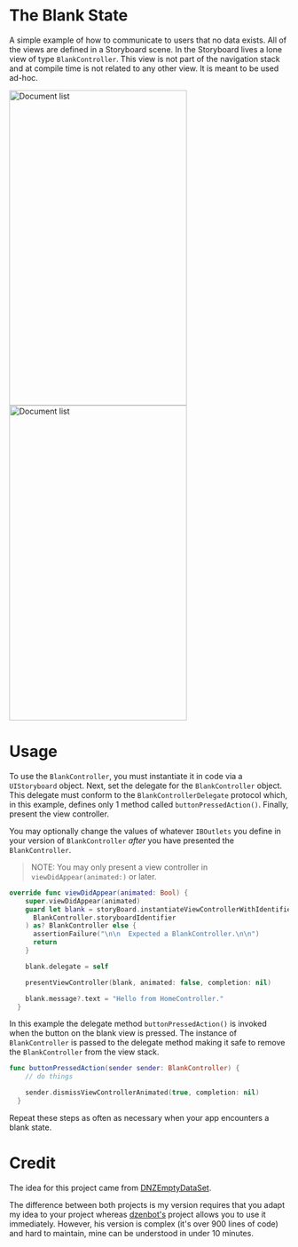# The Blank State
A simple example of how to communicate to users that no data
exists. All of the views are defined in a Storyboard scene. In the Storyboard
lives a lone view of type `BlankController`. This view is not part of the
navigation stack and at compile time is not related to any other view. It is
meant to be used ad-hoc.

<img src="https://raw.githubusercontent.com/jkereako/blank-state/master/blank-view.png" alt="Document list" width="320" height="568" />

<img src="https://raw.githubusercontent.com/jkereako/blank-state/master/data-view.png" alt="Document list" width="320" height="568" />

# Usage
To use the `BlankController`, you must instantiate it in code via a
`UIStoryboard` object. Next, set the delegate for the `BlankController` object.
This delegate must conform to the `BlankControllerDelegate` protocol which, in
this example, defines only 1 method called `buttonPressedAction()`. Finally,
present the view controller.

You may optionally change the values of whatever `IBOutlets` you define in your
version of `BlankController` *after* you have presented the `BlankController`.

> NOTE: You may only present a view controller in `viewDidAppear(animated:)` or
> later.

```swift
override func viewDidAppear(animated: Bool) {
    super.viewDidAppear(animated)
    guard let blank = storyBoard.instantiateViewControllerWithIdentifier(
      BlankController.storyboardIdentifier
    ) as? BlankController else {
      assertionFailure("\n\n  Expected a BlankController.\n\n")
      return
    }

    blank.delegate = self

    presentViewController(blank, animated: false, completion: nil)

    blank.message?.text = "Hello from HomeController."
  }
```

In this example the delegate method `buttonPressedAction()` is invoked when the
button on the blank view is pressed. The instance of `BlankController` is passed
to the delegate method making it safe to remove the `BlankController` from the
view stack.

```swift
func buttonPressedAction(sender sender: BlankController) {
    // do things

    sender.dismissViewControllerAnimated(true, completion: nil)
  }
```
Repeat these steps as often as necessary when your app encounters a blank state.

# Credit
The idea for this project came from [DNZEmptyDataSet][repo].

The difference between both projects is my version requires that you adapt my
idea to your project whereas [dzenbot's][dzenbot] project allows you to use it
immediately. However, his version is complex (it's over 900 lines of code) and
hard to maintain, mine can be understood in under 10 minutes.

[dzenbot]: https://github.com/dzenbot
[repo]: https://github.com/dzenbot/DZNEmptyDataSet
